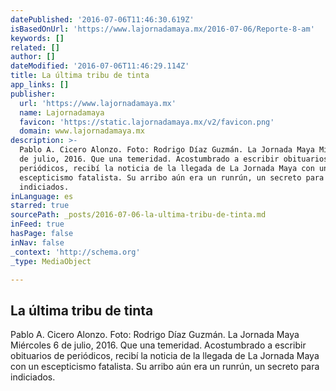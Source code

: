 ```yaml
---
datePublished: '2016-07-06T11:46:30.619Z'
isBasedOnUrl: 'https://www.lajornadamaya.mx/2016-07-06/Reporte-8-am'
keywords: []
related: []
author: []
dateModified: '2016-07-06T11:46:29.114Z'
title: La última tribu de tinta
app_links: []
publisher:
  url: 'https://www.lajornadamaya.mx'
  name: Lajornadamaya
  favicon: 'https://static.lajornadamaya.mx/v2/favicon.png'
  domain: www.lajornadamaya.mx
description: >-
  Pablo A. Cicero Alonzo. Foto: Rodrigo Díaz Guzmán. La Jornada Maya Miércoles 6
  de julio, 2016. Que una temeridad. Acostumbrado a escribir obituarios de
  periódicos, recibí la noticia de la llegada de La Jornada Maya con un
  escepticismo fatalista. Su arribo aún era un runrún, un secreto para
  indiciados.
inLanguage: es
starred: true
sourcePath: _posts/2016-07-06-la-ultima-tribu-de-tinta.md
inFeed: true
hasPage: false
inNav: false
_context: 'http://schema.org'
_type: MediaObject

---
```

<article style=""><h1>La última tribu de tinta</h1><p>Pablo A. Cicero Alonzo. Foto: Rodrigo Díaz Guzmán. La Jornada Maya Miércoles 6 de julio, 2016. Que una temeridad. Acostumbrado a escribir obituarios de periódicos, recibí la noticia de la llegada de La Jornada Maya con un escepticismo fatalista. Su arribo aún era un runrún, un secreto para indiciados.</p></article>